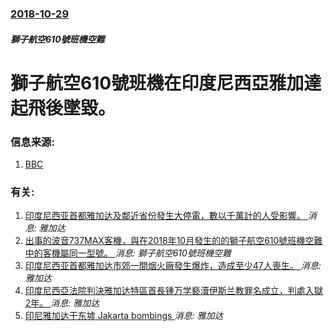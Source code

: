 ### [2018-10-29](/news/2018/10/29/index.md)

##### 獅子航空610號班機空難
# 獅子航空610號班機在印度尼西亞雅加達起飛後墜毀。 




### 信息来源:

1. [BBC](https://www.bbc.co.uk/news/world-asia-46027492)

### 有关:

1. [印度尼西亚首都雅加达及鄰近省份發生大停電，數以千萬計的人受影響。 ](/news/2019/08/4/印度尼西亚首都雅加达及鄰近省份發生大停電-數以千萬計的人受影響.md) _消息: 雅加达_
2. [出事的波音737MAX客機，與在2018年10月發生的的獅子航空610號班機空難中的客機屬同一型號。 ](/news/2019/03/10/出事的波音737MAX客機-與在2018年10月發生的的獅子航空610號班機空難中的客機屬同一型號.md) _消息: 獅子航空610號班機空難_
3. [印度尼西亚首都雅加达市郊一間烟火廠發生爆炸，造成至少47人喪生。 ](/news/2017/10/26/印度尼西亚首都雅加达市郊一間烟火廠發生爆炸-造成至少47人喪生.md) _消息: 雅加达_
4. [印度尼西亞法院判決雅加达特區首長锺万学褻瀆伊斯兰教罪名成立，判處入獄2年。 ](/news/2017/05/9/印度尼西亞法院判決雅加达特區首長锺万学褻瀆伊斯兰教罪名成立-判處入獄2年.md) _消息: 雅加达_
5. [印尼雅加达干东墟 Jakarta bombings ](/news/2017/05/24/印尼雅加达干东墟-Jakarta-bombings.md) _消息: 雅加达_
